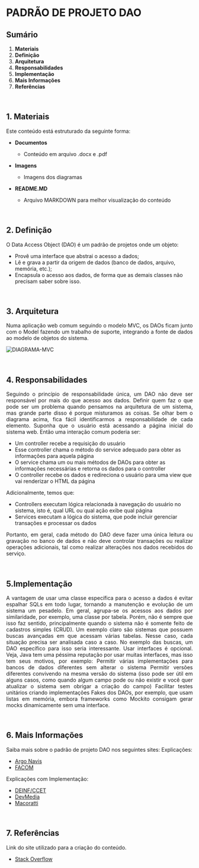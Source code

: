 # PADRÃO DE PROJETO DAO

## Sumário
1. **Materiais**
2. **Definição**
3. **Arquitetura**
4. **Responsabilidades**
5. **Implementação**
6. **Mais Informações**
7. **Referências**

<br>

## 1. **Materiais**

Este conteúdo está estruturado da seguinte forma:

- **Documentos**
    - Conteúdo em arquivo .docx e .pdf

- **Imagens**
    - Imagens dos diagramas
    
- **README.MD**
    - Arquivo MARKDOWN para melhor visualização do conteúdo

<br>

## 2. **Definição**

<p align="justify">
O Data Access Object (DAO) é um padrão de projetos onde um objeto:
</p>

- Provê uma interface que abstrai o acesso a dados;
- Lê e grava a partir da origem de dados (banco de dados, arquivo, memória, etc.);
- Encapsula o acesso aos dados, de forma que as demais classes não precisam saber sobre isso.

<br>

## 3. **Arquitetura**

<p align="justify">
Numa aplicação web comum seguindo o modelo MVC, os DAOs ficam junto com o Model fazendo um trabalho de suporte, integrando a fonte de dados ao modelo de objetos do sistema.
</p>

![DIAGRAMA-MVC](https://github.com/GomesAdriano/Engenharia-de-Software/blob/main/Padr%C3%B5es%20de%20Projeto/DAO/Imagens/Diagrama-DAO.png)

<br>

## 4. **Responsabilidades**

<p align="justify">
Seguindo o princípio de responsabilidade única, um DAO não deve ser responsável por mais do que acesso aos dados.
Definir quem faz o que pode ser um problema quando pensamos na arquitetura de um sistema, mas grande parte disso é porque misturamos as coisas.
Se olhar bem o diagrama acima, fica fácil identificarmos a responsabilidade de cada elemento.
Suponha que o usuário está acessando a página inicial do sistema web. Então uma interação comum poderia ser:
</p>

- Um controller recebe a requisição do usuário
- Esse controller chama o método do service adequado para obter as informações para aquela página
- O service chama um ou mais métodos de DAOs para obter as informações necessárias e retorna os dados para o controller
- O controller recebe os dados e redireciona o usuário para uma view que vai renderizar o HTML da página

<p align="justify">
Adicionalmente, temos que:
</p>

- Controllers executam lógica relacionada à navegação do usuário no sistema, isto é, qual URL ou qual ação exibe qual página
- Services executam a lógica do sistema, que pode incluir gerenciar transações e processar os dados

<p align="justify">
Portanto, em geral, cada método do DAO deve fazer uma única leitura ou gravação no banco de dados e não deve controlar transações ou realizar operações adicionais, tal como realizar alterações nos dados recebidos do serviço.
</p>

<br>

## 5.**Implementação**

<p align="justify">
A vantagem de usar uma classe específica para o acesso a dados é evitar espalhar SQLs em todo lugar, tornando a manutenção e evolução de um sistema um pesadelo.
Em geral, agrupa-se os acessos aos dados por similaridade, por exemplo, uma classe por tabela. Porém, não é sempre que isso faz sentido, principalmente quando o sistema não é somente feito de cadastros simples (CRUD).
Um exemplo claro são sistemas que possuem buscas avançadas em que acessam várias tabelas. Nesse caso, cada situação precisa ser analisada caso a caso. No exemplo das buscas, um DAO específico para isso seria interessante.
Usar interfaces é opcional. Veja, Java tem uma péssima reputação por usar muitas interfaces, mas isso tem seus motivos, por exemplo:
Permitir várias implementações para bancos de dados diferentes sem alterar o sistema
Permitir versões diferentes convivendo na mesma versão do sistema (isso pode ser útil em alguns casos, como quando algum campo pode ou não existir e você quer atualizar o sistema sem obrigar a criação do campo)
Facilitar testes unitários criando implementações Fakes dos DAOs, por exemplo, que usam listas em memória, embora frameworks como Mockito consigam gerar mocks dinamicamente sem uma interface.
</p>

<br>

## 6. **Mais Informações**

<p align="justify">
Saiba mais sobre o padrão de projeto DAO nos seguintes sites:
Explicações:
</p>

- [Argo Navis](http://www.argonavis.com.br/cursos/java/j550/j550_13.pdf)
- [FACOM](http://www.facom.ufu.br/~bacala/PI/11-WebMVCePatterns.pdf)

<p align="justify">
Explicações com Implementação:
</p>

- [DEINF/CCET](http://www.deinf.ufma.br/~geraldo/poo/10.1.DAO.pdf)
- [DevMedia](https://www.devmedia.com.br/implementando-o-data-access-object-no-javaee/33339)
- [Macoratti](http://www.macoratti.net/11/10/pp_dao1.htm#:~:text=O%20padr%C3%A3o%20DAO%20%C3%A9%20um,utilizam%20banco%20de%20dados%20relacionais)

<br>

## 7. **Referências**

Link do site utilizado para a criação do conteúdo.

- [Stack Overflow](https://pt.stackoverflow.com/questions/113840/como-funciona-o-padr%C3%A3o-dao)